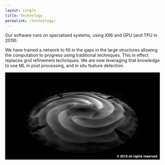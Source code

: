 ```yaml
---
layout: single
title: Technology
permalink: /technology/
---
```

Our software runs on specialised systems, using X86 and GPU (and TPU in 2019).  


We have trained a network to fill in the gaps in the large structures allowing the computation to progress using traditional techniques.  This in effect replaces grid refinement techniques.  We are now leveraging that knowledge to use ML in post processing, and in situ feature detection. 




![technology](/assets/images/krull.png)



